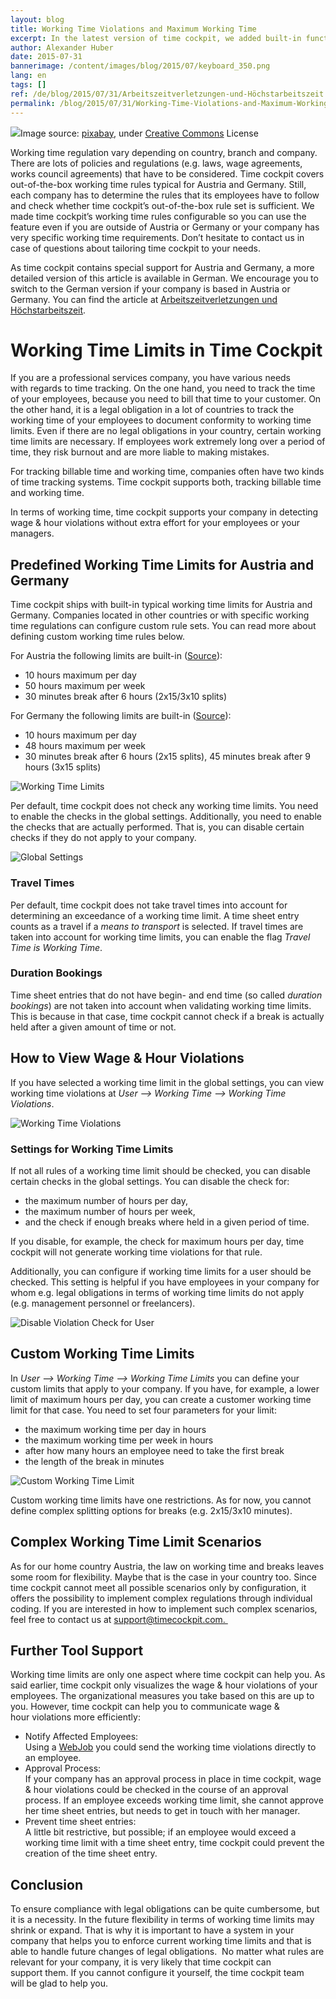 ```yaml
---
layout: blog
title: Working Time Violations and Maximum Working Time
excerpt: In the latest version of time cockpit, we added built-in functions for monitoring wage & hour violations. This topic is important for many of our customers as violations can be costly. Time cockpit contains typical rule sets for Austria and Germany out-of-the-box. Customers in different countries or with specific working time rules can configure custom rule sets. Read more about how time cockpit can help you to stay compliant to legal obligations and policies concerning working times.
author: Alexander Huber
date: 2015-07-31
bannerimage: /content/images/blog/2015/07/keyboard_350.png
lang: en
tags: []
ref: /de/blog/2015/07/31/Arbeitszeitverletzungen-und-Höchstarbeitszeit
permalink: /blog/2015/07/31/Working-Time-Violations-and-Maximum-Working-Time
---
```


<div class="imageCaption">
  <img src="{{site.baseurl}}/content/images/blog/2015/07/keyboard-pause.png" />Image source: <a href="https://pixabay.com/en/keyboard-computer-button-holiday-393838/" target="_blank">pixabay</a>, under <a href="https://creativecommons.org/publicdomain/zero/1.0/" target="_blank">Creative Commons</a> License</div><p class="showcase">Working time regulation vary depending on country, branch and company. There are lots of policies and regulations (e.g. laws, wage agreements, works council agreements) that have to be considered. Time cockpit covers out-of-the-box working time rules typical for Austria and Germany. Still, each company has to determine the rules that its employees have to follow and check whether time cockpit’s out-of-the-box rule set is sufficient. We made time cockpit’s working time rules configurable so you can use the feature even if you are outside of Austria or Germany or your company has very specific working time requirements. Don’t hesitate to contact us in case of questions about tailoring time cockpit to your needs.</p><p class="highlighted">As time cockpit contains special support for Austria and Germany, a more detailed version of this article is available in German. We encourage you to switch to the German version if your company is based in Austria or Germany. You can find the article at <a href="https://www.timecockpit.com/de/blog/2015/07/31/Arbeitszeitverletzungen-und-H%C3%B6chstarbeitszeit" target="_blank">Arbeitszeitverletzungen und Höchstarbeitszeit</a>.</p><h1>Working Time Limits in Time Cockpit
<br /></h1><p>If you are a professional services company, you have various needs with regards to time tracking. On the one hand, you need to track the time of your employees, because you need to bill that time to your customer. On the other hand, it is a legal obligation in a lot of countries to track the working time of your employees to document conformity to working time limits. Even if there are no legal obligations in your country, certain working time limits are necessary. If employees work extremely long over a period of time, they risk burnout and are more liable to making mistakes.<br /></p><p>For tracking billable time and working time, companies often have two kinds of time tracking systems. Time cockpit supports both, tracking billable time and working time. <br /></p><p class="showcase">In terms of working time, time cockpit supports your company in detecting wage &amp; hour violations without extra effort for your employees or your managers.<br /></p><h2>Predefined Working Time Limits for Austria and Germany</h2><p class="note">Time cockpit ships with built-in typical working time limits for Austria and Germany. Companies located in other countries or with specific working time regulations can configure custom rule sets. You can read more about defining custom working time rules below.</p><p class="note">For Austria the following limits are built-in (<a href="http://www.arbeitsinspektion.gv.at/NR/rdonlyres/002604AE-07A8-4E96-8AD9-A83F281A7EEB/0/Arbeitszeit_Arbeitsruhe_2015_Broschuere.pdf%20">Source</a>):<br /></p><ul>
  <li>10 hours maximum per day</li>
  <li>50 hours maximum per week</li>
  <li>30 minutes break after 6 hours (2x15/3x10 splits)</li>
</ul><p>For Germany the following limits are built-in (<a href="http://www.bmas.de/SharedDocs/Downloads/DE/PDF-Publikationen/a120-arbeitszeitgesetz.pdf?__blob=publicationFile">Source</a>):<br /></p><ul>
  <li>10 hours maximum per day</li>
  <li>48 hours maximum per week</li>
  <li>30 minutes break after 6 hours (2x15 splits), 45 minutes break after 9 hours (3x15 splits)</li>
</ul><p>
  <img title="Working Time Limits" src="{{site.baseurl}}/content/images/blog/2015/07/workingtimelimits.png?mw=750" />
</p><p>Per default, time cockpit does not check any working time limits. You need to enable the checks in the global settings. Additionally, you need to enable the checks that are actually performed. That is, you can disable certain checks if they do not apply to your company.</p><p>
  <img title="Global Settings" src="{{site.baseurl}}/content/images/blog/2015/07/globalsettingsform_en.png?mw=500" />
</p><h3>Travel Times</h3><p>Per default, time cockpit does not take travel times into account for determining an exceedance of a working time limit. A time sheet entry counts as a travel if a <em>means to transport</em> is selected. If travel times are taken into account for working time limits, you can enable the flag <em>Travel Time is Working Time</em>.</p><h3>Duration Bookings</h3><p>Time sheet entries that do not have begin- and end time (so called <em>duration bookings</em>) are not taken into account when validating working time limits. This is because in that case, time cockpit cannot check if a break is actually held after a given amount of time or not.</p><h2>How to View Wage &amp; Hour Violations</h2><p>If you have selected a working time limit in the global settings, you can view working time violations at <em>User --&gt; Working Time --&gt; Working Time Violations</em>.</p><p>
  <img title="Working Time Violations" src="{{site.baseurl}}/content/images/blog/2015/07/workingtimevalidations_en.png?mw=750" />
</p><h3>Settings for Working Time Limits</h3><p>If not all rules of a working time limit should be checked, you can disable certain checks in the global settings. You can disable the check for:</p><ul>
  <li>the maximum number of hours per day,</li>
  <li>the maximum number of hours per week,</li>
  <li>and the check if enough breaks where held in a given period of time.</li>
</ul><p>If you disable, for example, the check for maximum hours per day, time cockpit will not generate working time violations for that rule.</p><p>Additionally, you can configure if working time limits for a user should be checked. This setting is helpful if you have employees in your company for whom e.g. legal obligations in terms of working time limits do not apply (e.g. management personnel or freelancers).</p><p>
  <img title="Disable Violation Check for User" src="{{site.baseurl}}/content/images/blog/2015/07/violationusersettings.png?mw=500" />
</p><h2>Custom Working Time Limits</h2><p>In <em>User --&gt; Working Time --&gt; Working Time Limits</em> you can define your custom limits that apply to your company. If you have, for example, a lower limit of maximum hours per day, you can create a customer working time limit for that case. You need to set four parameters for your limit:</p><ul>
  <li>the maximum working time per day in hours</li>
  <li>the maximum working time per week in hours</li>
  <li>after how many hours an employee need to take the first break</li>
  <li>the length of the break in minutes</li>
</ul><p>
  <img title="Custom Working Time Limit" src="{{site.baseurl}}/content/images/blog/2015/07/customworkingtimelimit.png?mw=500" />
</p><p class="showcase">Custom working time limits have one restrictions. As for now, you cannot define complex splitting options for breaks (e.g. 2x15/3x10 minutes).</p><h2>Complex Working Time Limit Scenarios</h2><p>As for our home country Austria, the law on working time and breaks leaves some room for flexibility. Maybe that is the case in your country too. Since time cockpit cannot meet all possible scenarios only by configuration, it offers the possibility to implement complex regulations through individual coding. If you are interested in how to implement such complex scenarios, feel free to contact us at <a href="mailto:support@timecockpit.com. ">support@timecockpit.com. </a></p><h2>Further Tool Support</h2><p>Working time limits are only one aspect where time cockpit can help you. As said earlier, time cockpit only visualizes the wage &amp; hour violations of your employees. The organizational measures you take based on this are up to you. However, time cockpit can help you to communicate wage &amp; hour violations more efficiently:</p><ul>
  <li>Notify Affected Employees:
<br />
Using a <a href="~/blog/2015/05/18/Integrating-On-Premise-Resources-Into-Time-Cockpit-" target="_blank">WebJob</a> you could send the working time violations directly to an employee. </li>
  <li>Approval Process:
<br />
If your company has an approval process in place in time cockpit, wage &amp; hour violations could be checked in the course of an approval process. If an employee exceeds working time limit, she cannot approve her time sheet entries, but needs to get in touch with her manager.</li>
  <li>Prevent time sheet entries:
<br />
A little bit restrictive, but possible; if an employee would exceed a working time limit with a time sheet entry, time cockpit could prevent the creation of the time sheet entry.</li>
</ul><h2>Conclusion</h2><p>To ensure compliance with legal obligations can be quite cumbersome, but it is a necessity. In the future flexibility in terms of working time limits may shrink or expand. That is why it is important to have a system in your company that helps you to enforce current working time limits and that is able to handle future changes of legal obligations.  No matter what rules are relevant for your company, it is very likely that time cockpit can support them. If you cannot configure it yourself, the time cockpit team will be glad to help you.</p>
